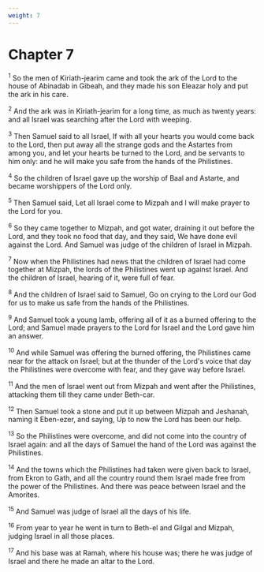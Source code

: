 ```yaml
---
weight: 7
---
```


# Chapter 7

<sup>1</sup> So the men of Kiriath-jearim came and took the ark of the Lord to the house of Abinadab in Gibeah, and they made his son Eleazar holy and put the ark in his care. 

<sup>2</sup> And the ark was in Kiriath-jearim for a long time, as much as twenty years: and all Israel was searching after the Lord with weeping. 

<sup>3</sup> Then Samuel said to all Israel, If with all your hearts you would come back to the Lord, then put away all the strange gods and the Astartes from among you, and let your hearts be turned to the Lord, and be servants to him only: and he will make you safe from the hands of the Philistines. 

<sup>4</sup> So the children of Israel gave up the worship of Baal and Astarte, and became worshippers of the Lord only. 

<sup>5</sup> Then Samuel said, Let all Israel come to Mizpah and I will make prayer to the Lord for you. 

<sup>6</sup> So they came together to Mizpah, and got water, draining it out before the Lord, and they took no food that day, and they said, We have done evil against the Lord. And Samuel was judge of the children of Israel in Mizpah. 

<sup>7</sup> Now when the Philistines had news that the children of Israel had come together at Mizpah, the lords of the Philistines went up against Israel. And the children of Israel, hearing of it, were full of fear. 

<sup>8</sup> And the children of Israel said to Samuel, Go on crying to the Lord our God for us to make us safe from the hands of the Philistines. 

<sup>9</sup> And Samuel took a young lamb, offering all of it as a burned offering to the Lord; and Samuel made prayers to the Lord for Israel and the Lord gave him an answer. 

<sup>10</sup> And while Samuel was offering the burned offering, the Philistines came near for the attack on Israel; but at the thunder of the Lord's voice that day the Philistines were overcome with fear, and they gave way before Israel. 

<sup>11</sup> And the men of Israel went out from Mizpah and went after the Philistines, attacking them till they came under Beth-car. 

<sup>12</sup> Then Samuel took a stone and put it up between Mizpah and Jeshanah, naming it Eben-ezer, and saying, Up to now the Lord has been our help. 

<sup>13</sup> So the Philistines were overcome, and did not come into the country of Israel again: and all the days of Samuel the hand of the Lord was against the Philistines. 

<sup>14</sup> And the towns which the Philistines had taken were given back to Israel, from Ekron to Gath, and all the country round them Israel made free from the power of the Philistines. And there was peace between Israel and the Amorites. 

<sup>15</sup> And Samuel was judge of Israel all the days of his life. 

<sup>16</sup> From year to year he went in turn to Beth-el and Gilgal and Mizpah, judging Israel in all those places. 

<sup>17</sup> And his base was at Ramah, where his house was; there he was judge of Israel and there he made an altar to the Lord. 


